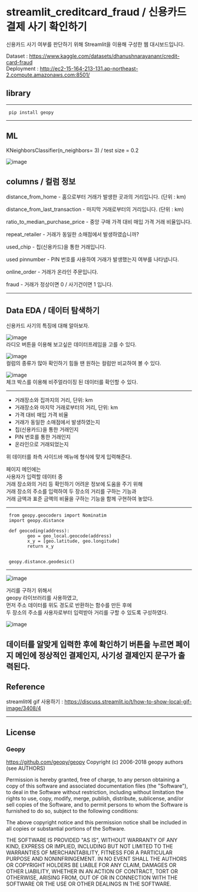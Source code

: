 # streamlit_creditcard_fraud / 신용카드 결제 사기 확인하기

신용카드 사기 여부를 판단하기 위해 
Streamlit을 이용해 구성한 웹 대시보드입니다.

Dataset : https://www.kaggle.com/datasets/dhanushnarayananr/credit-card-fraud    
Deployment : http://ec2-15-164-213-131.ap-northeast-2.compute.amazonaws.com:8501/

## library

***
     pip install geopy
***
## ML
KNeighborsClassifier(n_neighbors= 3) / test size = 0.2    

![image](https://user-images.githubusercontent.com/105832386/172570639-cd72f9eb-5c5c-4069-b8f4-ef20fc0e1507.png)

## columns / 컬럼 정보

distance_from_home - 홈으로부터 거래가 발생한 곳과의 거리입니다. (단위 : km)

distance_from_last_transaction - 마지막 거래로부터의 거리입니다. (단위 : km)

ratio_to_median_purchase_price - 중앙 구매 가격 대비 매입 가격 거래 비율입니다.

repeat_retailer - 거래가 동일한 소매점에서 발생하였습니까?

used_chip - 칩(신용카드)을 통한 거래입니다.
     
used pinnumber - PIN 번호를 사용하여 거래가 발생했는지 여부를 나타냅니다.

online_order - 거래가 온라인 주문입니다.

fraud - 거래가 정상이면 0 / 사기건이면 1 입니다.

------------------------------------------------------

## Data EDA / 데이터 탐색하기
신용카드 사기의 특징에 대해 알아보자.

![image](https://user-images.githubusercontent.com/105832386/172541014-e027b46d-b0e2-4925-bb64-c4f15b002488.png)   
라디오 버튼을 이용해 보고싶은 데이터프레임을 고를 수 있다.

![image](https://user-images.githubusercontent.com/105832386/172541173-87dfddfa-797e-41e9-8776-35a1842d1934.png)    
컬럼의 종류가 많아 확인하기 힘들 땐 원하는 컬럼만 비교하여 볼 수 있다.

![image](https://user-images.githubusercontent.com/105832386/172541262-a602e2f8-95fa-4d8b-bd8f-f3ca61fd98a9.png)    
체크 박스를 이용해 비주얼라이징 된 데이터를 확인할 수 있다. 

-------------------------------------------------------

- 거래장소와 집까지의 거리, 단위: km
- 거래장소와 마지막 거래로부터의 거리, 단위: km
- 가격 대비 매입 가격 비율
- 거래가 동일한 소매점에서 발생하였는지
- 칩(신용카드)을 통한 거래인지
- PIN 번호를 통한 거래인지
- 온라인으로 거래되었는지 

위 데이터를 좌측 사이드바 메뉴에 형식에 맞게 입력해준다.



페이지 메인에는    
사용자가 입력할 데이터 중       
거래 장소와의 거리 등 확인하기 어려운 정보에 도움을 주기 위해    
거래 장소의 주소를 입력하여 두 장소의 거리를 구하는 기능과     
거래 금액과 표준 금액의 비율을 구하는 기능을 함께 구현하여 놓았다.    

***
     from geopy.geocoders import Nominatim
     import geopy.distance

     def geocoding(address):
            geo = geo_local.geocode(address)
            x_y = [geo.latitude, geo.longitude]
            return x_y
     
     
     geopy.distance.geodesic()
***

![image](https://user-images.githubusercontent.com/105832386/172540786-9628be34-de6a-46d3-83bb-9ca405c7498b.png)     


거리를 구하기 위해서   
geopy 라이브러리를 사용하였고,   
먼저 주소 데이터를 위도 경도로 반환하는 함수를 만든 후에   
두 장소의 주소를 사용자로부터 입력받아 거리를 구할 수 있도록 구성하였다.   


![image](https://user-images.githubusercontent.com/105832386/172540713-66a62ad7-895f-4907-a53d-39b967606cae.png)      
 
데이터를 알맞게 입력한 후에 확인하기 버튼을 누르면 페이지 메인에 정상적인 결제인지, 사기성 결제인지 문구가 출력된다.
-------------------------------------------------
## Reference
streamlit에 gif 사용하기 : https://discuss.streamlit.io/t/how-to-show-local-gif-image/3408/4

_________________________________________________
## License

### Geopy
https://github.com/geopy/geopy
Copyright (c) 2006-2018 geopy authors (see AUTHORS)

Permission is hereby granted, free of charge, to any person obtaining a copy of
this software and associated documentation files (the "Software"), to deal in
the Software without restriction, including without limitation the rights to
use, copy, modify, merge, publish, distribute, sublicense, and/or sell copies
of the Software, and to permit persons to whom the Software is furnished to do
so, subject to the following conditions:

The above copyright notice and this permission notice shall be included in all
copies or substantial portions of the Software.

THE SOFTWARE IS PROVIDED "AS IS", WITHOUT WARRANTY OF ANY KIND, EXPRESS OR
IMPLIED, INCLUDING BUT NOT LIMITED TO THE WARRANTIES OF MERCHANTABILITY,
FITNESS FOR A PARTICULAR PURPOSE AND NONINFRINGEMENT. IN NO EVENT SHALL THE
AUTHORS OR COPYRIGHT HOLDERS BE LIABLE FOR ANY CLAIM, DAMAGES OR OTHER
LIABILITY, WHETHER IN AN ACTION OF CONTRACT, TORT OR OTHERWISE, ARISING FROM,
OUT OF OR IN CONNECTION WITH THE SOFTWARE OR THE USE OR OTHER DEALINGS IN THE
SOFTWARE.
